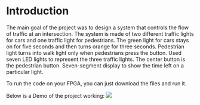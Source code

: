 # Introduction

The main goal of the project was to design a system that controls the flow of traffic at an intersection. The system is made of two different traffic lights for cars and one traffic light for pedestrians. The green light for cars stays on for five seconds and then turns orange for three seconds. Pedestrian light turns into walk light only when pedestrians press the button. Used seven LED lights to represent the three traffic lights. The center button is the pedestrian button. Seven-segment display to show the time left on a particular light.

To run the code on your FPGA, you can just download the files and run it.

Below is a Demo of the project working:
[![](https://markdown-videos.deta.dev/youtube/I0--EmT57fc)](https://youtu.be/I0--EmT57fc)
